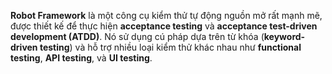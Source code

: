 **Robot Framework** là một công cụ kiểm thử tự động nguồn mở rất mạnh mẽ, được thiết kế để thực hiện **acceptance testing** và **acceptance test-driven development (ATDD)**. Nó sử dụng cú pháp dựa trên từ khóa (**keyword-driven testing**) và hỗ trợ nhiều loại kiểm thử khác nhau như **functional testing**, **API testing**, và **UI testing**.

